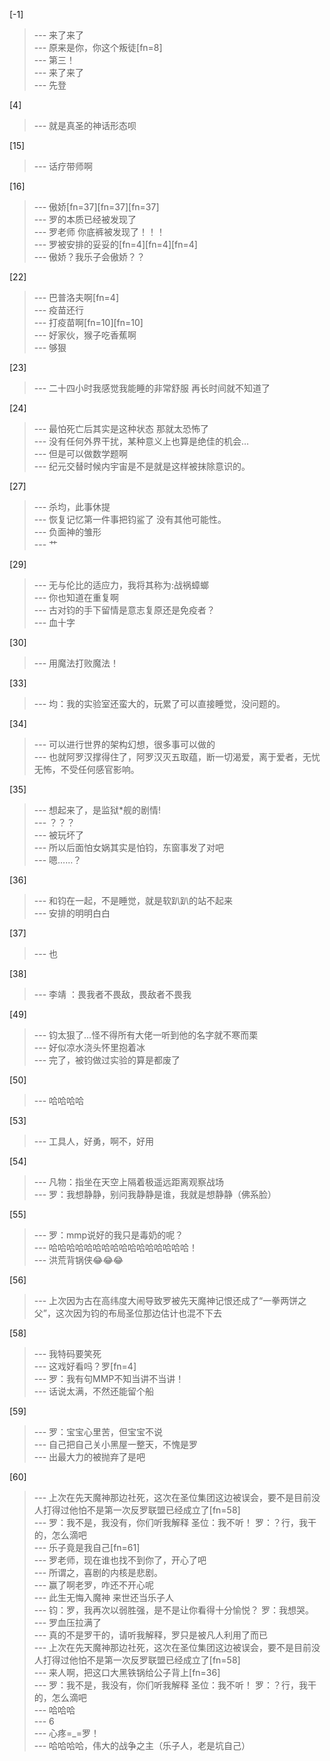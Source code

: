 
[-1] 
>--- 来了来了<br>
>--- 原来是你，你这个叛徒[fn=8]<br>
>--- 第三！<br>
>--- 来了来了<br>
>--- 先登<br>

[4] 
>--- 就是真圣的神话形态呗<br>

[15] 
>--- 话疗带师啊<br>

[16] 
>--- 傲娇[fn=37][fn=37][fn=37]<br>
>--- 罗的本质已经被发现了<br>
>--- 罗老师 你底裤被发现了！！！<br>
>--- 罗被安排的妥妥的[fn=4][fn=4][fn=4]<br>
>--- 傲娇？我乐子会傲娇？？<br>

[22] 
>--- 巴普洛夫啊[fn=4]<br>
>--- 疫苗还行<br>
>--- 打疫苗啊[fn=10][fn=10]<br>
>--- 好家伙，猴子吃香蕉啊<br>
>--- 够狠<br>

[23] 
>--- 二十四小时我感觉我能睡的非常舒服  再长时间就不知道了<br>

[24] 
>--- 最怕死亡后其实是这种状态
那就太恐怖了<br>
>--- 没有任何外界干扰，某种意义上也算是绝佳的机会…<br>
>--- 但是可以做数学题啊<br>
>--- 纪元交替时候内宇宙是不是就是这样被抹除意识的。<br>

[27] 
>--- 杀均，此事休提<br>
>--- 恢复记忆第一件事把钧鲨了 没有其他可能性。<br>
>--- 负面神的雏形<br>
>--- 艹<br>

[29] 
>--- 无与伦比的适应力，我将其称为:战祸蟑螂<br>
>--- 你也知道在重复啊<br>
>--- 古对钧的手下留情是意志复原还是免疫者？<br>
>--- 血十字<br>

[30] 
>--- 用魔法打败魔法！<br>

[33] 
>--- 均：我的实验室还蛮大的，玩累了可以直接睡觉，没问题的。<br>

[34] 
>--- 可以进行世界的架构幻想，很多事可以做的<br>
>--- 也就阿罗汉撑得住了，阿罗汉灭五取蕴，断一切渴爱，离于爱者，无忧无怖，不受任何感官影响。<br>

[35] 
>--- 想起来了，是监狱*舰的剧情!<br>
>--- ？？？<br>
>--- 被玩坏了<br>
>--- 所以后面怕女娲其实是怕钧，东窗事发了对吧<br>
>--- 嗯……？<br>

[36] 
>--- 和钧在一起，不是睡觉，就是软趴趴的站不起来<br>
>--- 安排的明明白白<br>

[37] 
>--- 也<br>

[38] 
>--- 李靖 ：畏我者不畏敌，畏敌者不畏我<br>

[49] 
>--- 钧太狠了...怪不得所有大佬一听到他的名字就不寒而栗<br>
>--- 好似凉水浇头怀里抱着冰<br>
>--- 完了，被钧做过实验的算是都废了<br>

[50] 
>--- 哈哈哈哈<br>

[53] 
>--- 工具人，好勇，啊不，好用<br>

[54] 
>--- 凡物：指坐在天空上隔着极遥远距离观察战场<br>
>--- 罗：我想静静，别问我静静是谁，我就是想静静（佛系脸）<br>

[55] 
>--- 罗：mmp说好的我只是毒奶的呢？<br>
>--- 哈哈哈哈哈哈哈哈哈哈哈哈哈哈哈哈！<br>
>--- 洪荒背锅侠😂😂😂<br>

[56] 
>--- 上次因为古在高纬度大闹导致罗被先天魔神记恨还成了“一拳两饼之父”，这次因为钧的布局圣位那边估计也混不下去<br>

[58] 
>--- 我特码要笑死<br>
>--- 这戏好看吗？罗[fn=4]<br>
>--- 罗：我有句MMP不知当讲不当讲！<br>
>--- 话说太满，不然还能留个船<br>

[59] 
>--- 罗：宝宝心里苦，但宝宝不说<br>
>--- 自己把自己关小黑屋一整天，不愧是罗<br>
>--- 出最大力的被抛弃了是吧<br>

[60] 
>--- 上次在先天魔神那边社死，这次在圣位集团这边被误会，要不是目前没人打得过他怕不是第一次反罗联盟已经成立了[fn=58]<br>
>--- 罗：我不是，我没有，你们听我解释
圣位：我不听！
罗：？行，我干的，怎么滴吧<br>
>--- 乐子竟是我自己[fn=61]<br>
>--- 罗老师，现在谁也找不到你了，开心了吧<br>
>--- 所谓之，喜剧的内核是悲剧。<br>
>--- 赢了啊老罗，咋还不开心呢<br>
>--- 此生无悔入魔神
来世还当乐子人<br>
>--- 钧：罗，我再次以弱胜强，是不是让你看得十分愉悦？
罗：我想哭。<br>
>--- 罗血压拉满了<br>
>--- 真的不是罗干的，请听我解释，罗只是被凡人利用了而已<br>
>--- 上次在先天魔神那边社死，这次在圣位集团这边被误会，要不是目前没人打得过他怕不是第一次反罗联盟已经成立了[fn=58]<br>
>--- 来人啊，把这口大黑铁锅给公子背上[fn=36]<br>
>--- 罗：我不是，我没有，你们听我解释
圣位：我不听！
罗：？行，我干的，怎么滴吧<br>
>--- 哈哈哈<br>
>--- 6<br>
>--- 心疼=_=罗！<br>
>--- 哈哈哈哈，伟大的战争之主（乐子人，老是坑自己）<br>
